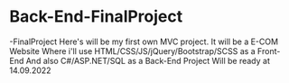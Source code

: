 # Back-End-FinalProject
-FinalProject
Here's will be my first own MVC project.
It will be a E-COM Website
Where i'll use HTML/CSS/JS/jQuery/Bootstrap/SCSS as a Front-End
And also C#/ASP.NET/SQL as a Back-End
Project Will be ready at 14.09.2022

